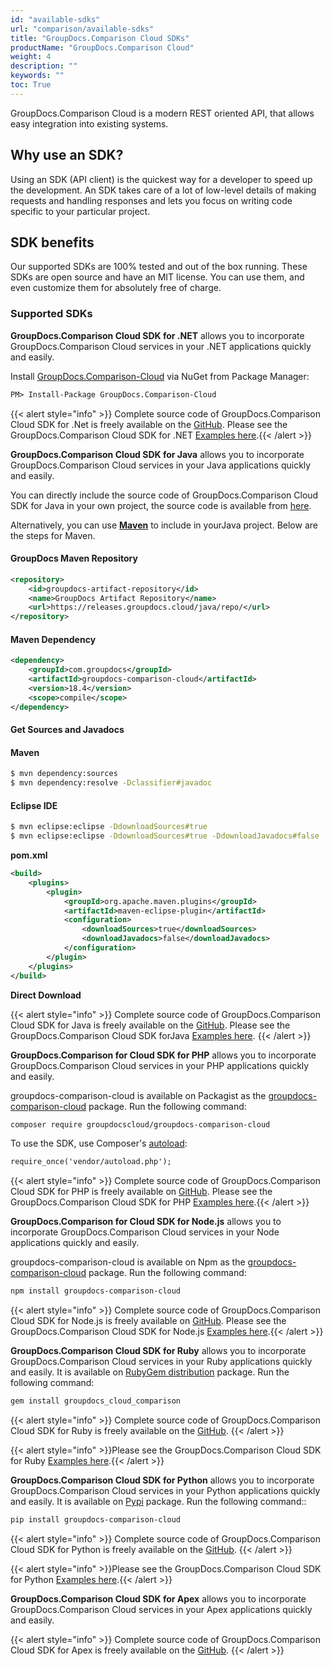 ```yaml
---
id: "available-sdks"
url: "comparison/available-sdks"
title: "GroupDocs.Comparison Cloud SDKs"
productName: "GroupDocs.Comparison Cloud"
weight: 4
description: ""
keywords: ""
toc: True
---
```

GroupDocs.Comparison Cloud is a modern REST oriented API, that allows easy integration into existing systems.

## Why use an SDK?

Using an SDK (API client) is the quickest way for a developer to speed up the development. An SDK takes care of a lot of low-level details of making requests and handling responses and lets you focus on writing code specific to your particular project.

## SDK benefits

Our supported SDKs are 100% tested and out of the box running. These SDKs are open source and have an MIT license. You can use them, and even customize them for absolutely free of charge.

### Supported SDKs

**GroupDocs.Comparison Cloud SDK for .NET** allows you to incorporate GroupDocs.Comparison Cloud services in your .NET applications quickly and easily.

Install [GroupDocs.Comparison-Cloud](https://www.nuget.org/packages/GroupDocs.comparison-Cloud/) via NuGet from Package Manager:

```html
PM> Install-Package GroupDocs.Comparison-Cloud
```

{{< alert style="info" >}}
Complete source code of GroupDocs.Comparison Cloud SDK for .Net is freely available on the [GitHub](https://github.com/groupdocs-comparison-cloud/groupdocs-comparison-cloud-dotnet). Please see the GroupDocs.Comparison Cloud SDK for .NET [Examples here](https://github.com/groupdocs-comparison-cloud/groupdocs-comparison-cloud-dotnet-samples).{{< /alert >}}

**GroupDocs.Comparison Cloud SDK for Java** allows you to incorporate GroupDocs.Comparison Cloud services in your Java  applications quickly and easily.

You can directly include the source code of GroupDocs.Comparison Cloud SDK for Java  in your own project, the source code is available from [here](https://github.com/groupdocs-comparison-cloud/groupdocs-comparison-cloud-java).

Alternatively, you can use [**Maven**](https://releases.groupdocs.cloud/java/repo/com/groupdocs/groupdocs-comparison-cloud/) to include in yourJava  project. Below are the steps for Maven.

#### GroupDocs Maven Repository

```xml
<repository>
    <id>groupdocs-artifact-repository</id>
    <name>GroupDocs Artifact Repository</name>
    <url>https://releases.groupdocs.cloud/java/repo/</url>
</repository>
```

#### Maven Dependency

```xml
<dependency>
    <groupId>com.groupdocs</groupId>
    <artifactId>groupdocs-comparison-cloud</artifactId>
    <version>18.4</version>
    <scope>compile</scope>
</dependency>
```

#### Get Sources and Javadocs

#### Maven

```bash
$ mvn dependency:sources
$ mvn dependency:resolve -Dclassifier#javadoc
```

#### Eclipse IDE

```bash
$ mvn eclipse:eclipse -DdownloadSources#true
$ mvn eclipse:eclipse -DdownloadSources#true -DdownloadJavadocs#false
```

**pom.xml**

```xml
<build>
    <plugins>
        <plugin>
            <groupId>org.apache.maven.plugins</groupId>
            <artifactId>maven-eclipse-plugin</artifactId>
            <configuration>
                <downloadSources>true</downloadSources>
                <downloadJavadocs>false</downloadJavadocs>
            </configuration>
        </plugin>
    </plugins>
</build>
```

**Direct Download**

{{< alert style="info" >}}
Complete source code of GroupDocs.Comparison Cloud SDK for Java  is freely available on the [GitHub](https://github.com/groupdocs-comparison-cloud/groupdocs-comparison-cloud-java). Please see the GroupDocs.Comparison Cloud SDK forJava  [Examples here](https://github.com/groupdocs-comparison-cloud/groupdocs-comparison-cloud-java-samples).
{{< /alert >}}

**GroupDocs.Comparison for Cloud SDK for PHP** allows you to incorporate GroupDocs.Comparison Cloud services in your PHP applications quickly and easily.

groupdocs-comparison-cloud is available on Packagist as the [groupdocs-comparison-cloud](https://packagist.org/packages/groupdocscloud/groupdocs-comparison-cloud) package. Run the following command:

```html
composer require groupdocscloud/groupdocs-comparison-cloud
```

To use the SDK, use Composer's [autoload](https://getcomposer.org/doc/00-intro.md#autoloading):

```html
require_once('vendor/autoload.php');
```

{{< alert style="info" >}}
Complete source code of GroupDocs.Comparison Cloud SDK for PHP  is freely available on [GitHub](https://github.com/groupdocs-comparison-cloud/groupdocs-comparison-cloud-php). Please see the GroupDocs.Comparison Cloud SDK for PHP [Examples here](https://github.com/groupdocs-comparison-cloud/groupdocs-comparison-cloud-php-samples).{{< /alert >}}

**GroupDocs.Comparison for Cloud SDK for Node.js** allows you to incorporate GroupDocs.Comparison Cloud services in your Node applications quickly and easily.

groupdocs-comparison-cloud is available on Npm as the [groupdocs-comparison-cloud](https://www.npmjs.com/package/groupdocs-comparison-cloud) package. Run the following command:

```html
npm install groupdocs-comparison-cloud
```

{{< alert style="info" >}}
Complete source code of GroupDocs.Comparison Cloud SDK for Node.js  is freely available on [GitHub](https://github.com/groupdocs-comparison-cloud/groupdocs-comparison-cloud-node). Please see the GroupDocs.Comparison Cloud SDK for Node.js [Examples here](https://github.com/groupdocs-comparison-cloud/groupdocs-comparison-cloud-node-samples).{{< /alert >}}

**GroupDocs.Comparison Cloud SDK for Ruby** allows you to incorporate GroupDocs.Comparison Cloud services in your Ruby applications quickly and easily. It is available on [RubyGem distribution](https://rubygems.org/gems/groupdocs_comparison_cloud) package. Run the following command:

```html
gem install groupdocs_cloud_comparison
```

{{< alert style="info" >}}
Complete source code of GroupDocs.Comparison Cloud SDK for Ruby   is freely available on the [GitHub](https://github.com/groupdocs-comparison-cloud/groupdocs-comparison-cloud-ruby).
{{< /alert >}}

{{< alert style="info" >}}Please see the GroupDocs.Comparison Cloud SDK for Ruby [Examples here](https://github.com/groupdocs-comparison-cloud/groupdocs-comparison-cloud-ruby-samples).{{< /alert >}}

**GroupDocs.Comparison Cloud SDK for Python** allows you to incorporate GroupDocs.Comparison Cloud services in your Python applications quickly and easily. It is available on [Pypi](https://pypi.org/project/groupdocs-comparison-cloud/) package. Run the following command::

```html
pip install groupdocs-comparison-cloud
```

{{< alert style="info" >}}
Complete source code of GroupDocs.Comparison Cloud SDK for Python is freely available on the [GitHub](https://github.com/groupdocs-comparison-cloud/groupdocs-comparison-cloud-python).
{{< /alert >}}

{{< alert style="info" >}}Please see the GroupDocs.Comparison Cloud SDK for Python [Examples here](https://github.com/groupdocs-comparison-cloud/groupdocs-comparison-cloud-python-samples).{{< /alert >}}

**GroupDocs.Comparison Cloud SDK for Apex** allows you to incorporate GroupDocs.Comparison Cloud services in your Apex applications quickly and easily.

{{< alert style="info" >}}
Complete source code of GroupDocs.Comparison Cloud SDK for Apex is freely available on the [GitHub](https://github.com/groupdocs-comparison-cloud/groupdocs-comparison-cloud-apex).
{{< /alert >}}
